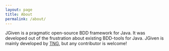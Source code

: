 ```yaml
---
layout: page
title: About
permalink: /about/
---
```


JGiven is a pragmatic open-source BDD framework for Java.
It was developed out of the frustration about existing BDD-tools for Java.
JGiven is mainly developed by [TNG](http://www.tngtech.com/en/), but any contributor is welcome!
